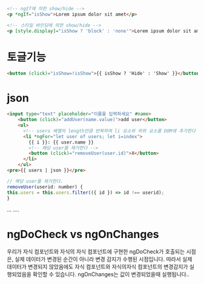 
```html
<!-- ngIf에 의한 show/hide -->
<p *ngIf="isShow">Lorem ipsum dolor sit amet</p>

<!-- 스타일 바인딩에 의한 show/hide -->
<p [style.display]="isShow ? 'block' : 'none'">Lorem ipsum dolor sit amet</p>
```

# 토글기능
```html
<button (click)="isShow=!isShow">{{ isShow ? 'Hide' : 'Show' }}</button>
```


# json
```html
<input type="text" placeholder="이름을 입력하세요" #name>
    <button (click)="addUser(name.value)">add user</button>
    <ul>
      <!-- users 배열의 length만큼 반복하며 li 요소와 하위 요소를 DOM에 추가한다 -->
      <li *ngFor="let user of users; let i=index">
        {{ i }}: {{ user.name }}
        <!-- 해당 user를 제거한다 -->
        <button (click)="removeUser(user.id)">X</button>
      </li>
    </ul>
<pre>{{ users | json }}</pre>
```


```js
// 해당 user를 제거한다.
removeUser(userid: number) {
this.users = this.users.filter(({ id }) => id !== userid);
}
```
...
....


# ngDoCheck vs ngOnChanges
우리가 자식 컴포넌트와 자식의 자식 컴포넌트에 구현한 ngDoCheck가 호출되는 시점은, 실제 데이터가 변경된 순간이 아니라 변경 감지가 수행된 시점입니다. 따라서 실제 데이터가 변경되지 않았음에도 자식 컴포넌트와 자식의자식 컴포넌트의 변경감지가 실행되었음을 확인할 수 있습니다.
ngOnChanges는 값이 변경되었을때 실행됩니다..